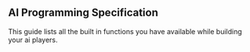 AI Programming Specification
----------------------------
This guide lists all the built in functions you have available while building your ai players.
